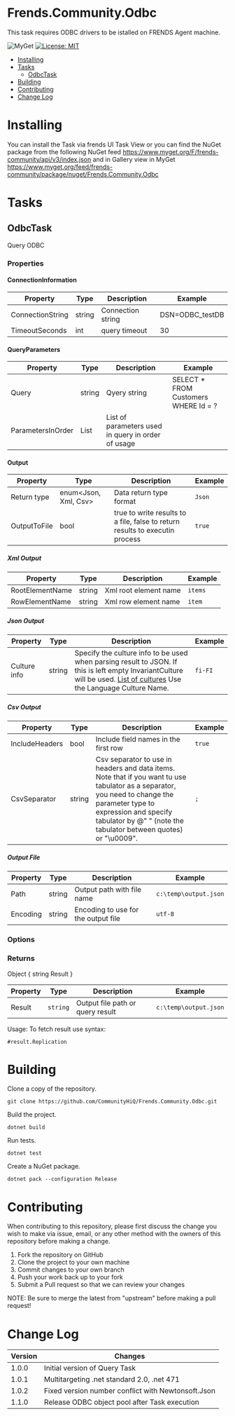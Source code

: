 # Frends.Community.Odbc

This task requires ODBC drivers to be istalled on FRENDS Agent machine. 

![MyGet](https://img.shields.io/myget/frends-community/v/Frends.Community.Odbc) [![License: MIT](https://img.shields.io/badge/License-MIT-yellow.svg)](https://opensource.org/licenses/MIT) 

- [Installing](#installing)
- [Tasks](#tasks)
     - [OdbcTask](#OdbcTask)
- [Building](#building)
- [Contributing](#contributing)
- [Change Log](#change-log)

# Installing

You can install the Task via frends UI Task View or you can find the NuGet package from the following NuGet feed
https://www.myget.org/F/frends-community/api/v3/index.json and in Gallery view in MyGet https://www.myget.org/feed/frends-community/package/nuget/Frends.Community.Odbc

# Tasks

## OdbcTask

Query ODBC

### Properties

#### ConnectionInformation

| Property        | Type                          | Description                  | Example                  |
|-----------------|-------------------------------|------------------------------|--------------------------|
| ConnectionString            | string			  | Connection string			 | DSN=ODBC_testDB       |
| TimeoutSeconds			  | int               | query timeout				 | 30 |

#### QueryParameters

| Property                | Type           | Description                                    | Example                  |
|-------------------------|----------------|------------------------------------------------|--------------------------|
| Query					  | string         | Qyery string			 | SELECT * FROM Customers WHERE Id = ? |
| ParametersInOrder		  | List<QueryParameter>      | List of parameters used in query in order of usage			 |  |

#### Output
| Property    | Type       | Description     | Example |
| ------------| -----------| --------------- | ------- |
| Return type | enum<Json, Xml, Csv> | Data return type format | `Json` |
| OutputToFile | bool | true to write results to a file, false to return results to executin process | `true` |

##### Xml Output
| Property    | Type       | Description     | Example |
| ------------| -----------| --------------- | ------- |
| RootElementName | string | Xml root element name | `items` |
| RowElementName |string | Xml row element name | `item` |

##### Json Output
| Property    | Type       | Description     | Example |
| ------------| -----------| --------------- | ------- |
| Culture info | string | Specify the culture info to be used when parsing result to JSON. If this is left empty InvariantCulture will be used. [List of cultures](https://msdn.microsoft.com/en-us/library/ee825488(v=cs.20).aspx) Use the Language Culture Name. | `fi-FI` |

##### Csv Output
| Property    | Type       | Description     | Example |
| ------------| -----------| --------------- | ------- |
| IncludeHeaders | bool | Include field names in the first row | `true` |
| CsvSeparator | string | Csv separator to use in headers and data items. Note that if you want tu use tabulator as a separator, you need to change the parameter type to expression and specify tabulator by @"	" (note the tabulator between quotes) or "\u0009".  | `;` |

##### Output File
| Property    | Type       | Description     | Example |
| ------------| -----------| --------------- | ------- |
| Path | string | Output path with file name | `c:\temp\output.json` |
| Encoding | string | Encoding to use for the output file | `utf-8` |

### Options


### Returns

Object { string Result }

| Property | Type | Description | Example |
| -------- | -------- | -------- | -------- |
| Result | `string` | Output file path or query result | `c:\temp\output.json` |

Usage:
To fetch result use syntax:

`#result.Replication`

# Building

Clone a copy of the repository.

`git clone https://github.com/CommunityHiQ/Frends.Community.Odbc.git`

Build the project.

`dotnet build`

Run tests.

`dotnet test`

Create a NuGet package.

`dotnet pack --configuration Release`

# Contributing
When contributing to this repository, please first discuss the change you wish to make via issue, email, or any other method with the owners of this repository before making a change.

1. Fork the repository on GitHub
2. Clone the project to your own machine
3. Commit changes to your own branch
4. Push your work back up to your fork
5. Submit a Pull request so that we can review your changes

NOTE: Be sure to merge the latest from "upstream" before making a pull request!

# Change Log

| Version | Changes |
| ----- | ----- |
| 1.0.0 | Initial version of Query Task |
| 1.0.1 | Multitargeting .net standard 2.0, .net 471 |
| 1.0.2 | Fixed version number conflict with Newtonsoft.Json  |
| 1.1.0 | Release ODBC object pool after Task execution  |
